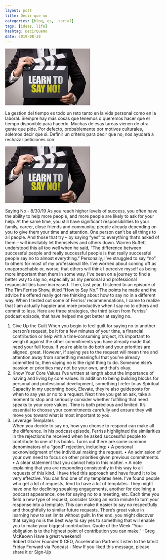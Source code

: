 ```yaml
---
layout: post
title: Decir que no
categories: [blog, es,  social]
tags: [ideas, life]
hashtag: DecirQueNo
date: 2019-08-30
---
```

![SayNo](/images/DecirQueNo-1.png)

La gestion del tiempo es todo un reto tanto en la vida personal como en la laboral. Siempre hay más cosas que tenemos o queremos hacer que el tiempo disponible para hacerlo. Muchas de esas tareas vienen de otra gente que pide. Por defecto, probablemente por motivos culturales, solemos decir que si. Definir un criterio para decir que no, nos ayudará a rechazar peticiones con 

![SayNo](/images/DecirQueNo-1.png)

Saying No - 8/30/19
As you reach higher levels of success, you often have the ability to help more people, and more people are likely to ask for your help. At the same time, you still have significant responsibilities to your family, career, close friends and community; people already depending on you to give them your time and attention.
One person can’t be all things to all people. And those that try – by saying “yes” to everything that’s asked of them – will inevitably let themselves and others down.
Warren Buffett understood this all too well when he said, “The difference between successful people and really successful people is that really successful people say no to almost everything.”
Personally, I’ve struggled to say “no” to others for most of my professional life. I’ve worried about coming off as unapproachable or, worse, that others will think I perceive myself as being more important than them in some way.
I’ve been on a journey to find a better way to say no, especially as my personal and professional responsibilities have increased. Then, last year, I listened to an episode of The Tim Ferriss Show, titled “How to Say No.”
The points he made and the advice he offered really got me thinking about how to say no in a different way. When I tested out some of Ferriss’ recommendations, I came to realize that I am actually happier and more productive when I say no to others and commit to less.
Here are three strategies, the third taken from Ferriss’ podcast episode, that have helped me get better at saying no.
1. Give Up the Guilt
When you begin to feel guilt for saying no to another person’s request, be it for a few minutes of your time, a financial contribution or help with a time-consuming project, it’s important to weigh it against the other commitments you have already made that need your full focus.
If you’re able to do both and your priorities are aligned, great. However, if saying yes to the request will mean time and attention away from something meaningful that you’ve already committed to, then saying no is the right thing to do. Someone else’s passion or priorities may not be your own, and that’s okay.
2. Know Your Core Values
I’ve written at length about the importance of having and living by core values. In addition to being building blocks for personal and professional development, something I refer to as Spiritual Capacity in my upcoming book, Elevate, they’re also guideposts for when to say yes or no to a request.
Next time you get an ask, take a moment to stop and seriously consider whether fulfilling that need speaks to your core values.
Time is both precious and limited. It’s essential to choose your commitments carefully and ensure they will move you toward what is most important to you.
3. Leverage Templates   
When you decide to say no, how you choose to respond can make all the difference. In his podcast episode, Ferriss highlighted the similarities in the rejections he received when he asked successful people to contribute to one of his books.
Turns out there are some common denominators of a “good” rejection, including:
•	A personal acknowledgment of the individual making the request.
•	An admission of your own need to focus on other priorities given previous commitments.
•	A clear statement that you cannot help in this matter.
•	A note explaining that you are responding consistently in this way to all requests of this kind.
I have tried this approach and have found it to be very effective. You can find one of my templates here.
I’ve found people who get a lot of requests, tend to have a lot of templates. They might have one for declining speaking engagements, another for declining a podcast appearance, one for saying no to a meeting, etc.
Each time you field a new type of request, consider taking an extra minute to turn your response into a template. This can make it easier to say no respectfully and thoughtfully to similar future requests.
There’s great value in learning how to set limits without guilt. In the end, you might discover that saying no is the best way to say yes to something that will enable you to make your biggest contribution.
Quote of the Week
“Your obligation is to the highest point of contribution you can make.” -Greg McKeown
Have a great weekend!   
Robert Glazer
Founder & CEO, Acceleration Partners 
Listen to the latest Friday Forward via Podcast - New
If you liked this message, please share it or Sign-Up 


